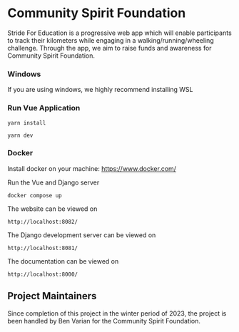 # Community Spirit Foundation

Stride For Education is a progressive web app which will enable participants to track their kilometers while engaging in a walking/running/wheeling challenge. Through the app, we aim to raise funds and awareness for Community Spirit Foundation.

### Windows

If you are using windows, we highly recommend installing WSL

### Run Vue Application

```
yarn install
```

```
yarn dev
```

### Docker

Install docker on your machine: https://www.docker.com/

Run the Vue and Django server

```
docker compose up
```

The website can be viewed on

```
http://localhost:8082/
```

The Django development server can be viewed on

```
http://localhost:8081/
```

The documentation can be viewed on

```
http://localhost:8000/
```

## Project Maintainers
Since completion of this project in the winter period of 2023, the project is been handled by Ben Varian for the Community Spirit Foundation.